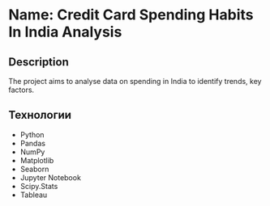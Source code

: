# Name: Credit Card Spending Habits In India Analysis

## Description
The project aims to analyse data on spending in India to identify trends, key factors.

## Технологии
- Python
- Pandas
- NumPy
- Matplotlib
- Seaborn
- Jupyter Notebook
- Scipy.Stats
- Tableau
